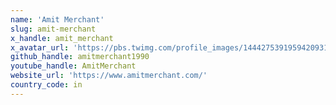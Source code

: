 ```yaml
---
name: 'Amit Merchant'
slug: amit-merchant
x_handle: amit_merchant
x_avatar_url: 'https://pbs.twimg.com/profile_images/1444275391959420931/nv5CQRpE_200x200.jpg'
github_handle: amitmerchant1990
youtube_handle: AmitMerchant
website_url: 'https://www.amitmerchant.com/'
country_code: in
---
```

